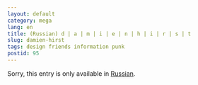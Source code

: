 ```yaml
---
layout: default
category: mega
lang: en
title: (Russian) d | a | m | i | e | n | h | i | r | s | t
slug: damien-hirst
tags: design friends information punk 
postid: 95
---
```

<p>Sorry, this entry is only available in <a href="/mega/export/getposts.php">Russian</a>.</p>